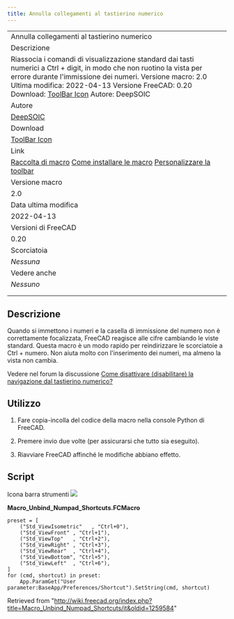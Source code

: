 ```yaml
---
title: Annulla collegamenti al tastierino numerico
---
```


|                                                                                                                                                                                                                                                                                                                                                                 |
| --------------------------------------------------------------------------------------------------------------------------------------------------------------------------------------------------------------------------------------------------------------------------------------------------------------------------------------------------------------- |
| Annulla collegamenti al tastierino numerico                                                                                                                                                                                                                                                                                                                     |
| Descrizione                                                                                                                                                                                                                                                                                                                                                     |
| Riassocia i comandi di visualizzazione standard dai tasti numerici a Ctrl + digit, in modo che non ruotino la vista per errore durante l'immissione dei numeri. Versione macro: 2.0 Ultima modifica: 2022-04-13 Versione FreeCAD: 0.20 Download: [ToolBar Icon](https://www.freecadweb.org/wiki/images/1/1e/Macro_Unbind_Numpad_Shortcuts.png) Autore: DeepSOIC |
| Autore                                                                                                                                                                                                                                                                                                                                                          |
| [DeepSOIC](/User:DeepSOIC "User:DeepSOIC")                                                                                                                                                                                                                                                                                                                      |
| Download                                                                                                                                                                                                                                                                                                                                                        |
| [ToolBar Icon](https://www.freecadweb.org/wiki/images/1/1e/Macro_Unbind_Numpad_Shortcuts.png)                                                                                                                                                                                                                                                                   |
| Link                                                                                                                                                                                                                                                                                                                                                            |
| [Raccolta di macro](/Macros_recipes/it "Macros recipes/it") [Come installare le macro](/How_to_install_macros/it "How to install macros/it") [Personalizzare la toolbar](/Customize_Toolbars/it "Customize Toolbars/it")                                                                                                                                        |
| Versione macro                                                                                                                                                                                                                                                                                                                                                  |
| 2.0                                                                                                                                                                                                                                                                                                                                                             |
| Data ultima modifica                                                                                                                                                                                                                                                                                                                                            |
| 2022-04-13                                                                                                                                                                                                                                                                                                                                                      |
| Versioni di FreeCAD                                                                                                                                                                                                                                                                                                                                             |
| 0.20                                                                                                                                                                                                                                                                                                                                                            |
| Scorciatoia                                                                                                                                                                                                                                                                                                                                                     |
| _Nessuna_                                                                                                                                                                                                                                                                                                                                                       |
| Vedere anche                                                                                                                                                                                                                                                                                                                                                    |
| _Nessuno_                                                                                                                                                                                                                                                                                                                                                       |
|                                                                                                                                                                                                                                                                                                                                                                 |
|                                                                                                                                                                                                                                                                                                                                                                 |

## Descrizione

Quando si immettono i numeri e la casella di immissione del numero non è correttamente focalizzata, FreeCAD reagisce alle cifre cambiando le viste standard. Questa macro è un modo rapido per reindirizzare le scorciatoie a Ctrl + numero. Non aiuta molto con l'inserimento dei numeri, ma almeno la vista non cambia.

Vedere nel forum la discussione [Come disattivare (disabilitare) la navigazione dal tastierino numerico?](https://forum.freecadweb.org/viewtopic.php?f=3&t=26667)

## Utilizzo

1. Fare copia-incolla del codice della macro nella console Python di FreeCAD.

2. Premere invio due volte (per assicurarsi che tutto sia eseguito).

3. Riavviare FreeCAD affinché le modifiche abbiano effetto.

## Script

Icona barra strumenti ![](/images/Macro_Unbind_Numpad_Shortcuts.png)

**Macro_Unbind_Numpad_Shortcuts.FCMacro**

```
preset = [
    ("Std_ViewIsometric"   , "Ctrl+0"),
    ("Std_ViewFront" , "Ctrl+1"),
    ("Std_ViewTop"   , "Ctrl+2"),
    ("Std_ViewRight" , "Ctrl+3"),
    ("Std_ViewRear"  , "Ctrl+4"),
    ("Std_ViewBottom", "Ctrl+5"),
    ("Std_ViewLeft"  , "Ctrl+6"),
]
for (cmd, shortcut) in preset:
    App.ParamGet("User parameter:BaseApp/Preferences/Shortcut").SetString(cmd, shortcut)
```

Retrieved from "<http://wiki.freecad.org/index.php?title=Macro_Unbind_Numpad_Shortcuts/it&oldid=1259584>"
